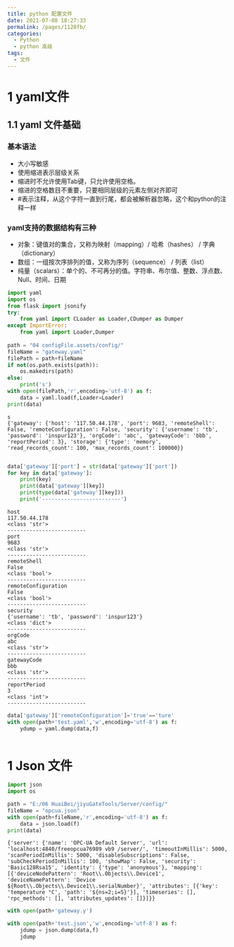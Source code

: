 ```yaml
---
title: python 配置文件
date: 2021-07-08 18:27:33
permalink: /pages/1128fb/
categories:
  - Python
  - python 高级
tags:
  - 文件
---
```

# 1 yaml文件
## 1.1 yaml 文件基础
### 基本语法
* 大小写敏感
* 使用缩进表示层级关系
* 缩进时不允许使用Tab键，只允许使用空格。
* 缩进的空格数目不重要，只要相同层级的元素左侧对齐即可
* #表示注释，从这个字符一直到行尾，都会被解析器忽略，这个和python的注释一样

### yaml支持的数据结构有三种
* 对象：键值对的集合，又称为映射（mapping）/ 哈希（hashes） / 字典（dictionary）
* 数组：一组按次序排列的值，又称为序列（sequence） / 列表（list）
* 纯量（scalars）：单个的、不可再分的值。字符串、布尔值、整数、浮点数、Null、时间、日期




```python
import yaml
import os
from flask import jsonify
try:
    from yaml import CLoader as Loader,CDumper as Dumper
except ImportError:
    from yaml import Loader,Dumper
 
path = "04 configFile.assets/config/"
fileName = "gateway.yaml"
filePath = path+fileName
if not(os.path.exists(path)):
    os.makedirs(path) 
else:
    print('s')
with open(filePath,'r',encoding='utf-8') as f:
    data = yaml.load(f,Loader=Loader)
print(data)
```

    s
    {'gateway': {'host': '117.50.44.178', 'port': 9683, 'remoteShell': False, 'remoteConfiguration': False, 'security': {'username': 'tb', 'password': 'inspur123'}, 'orgCode': 'abc', 'gatewayCode': 'bbb', 'reportPeriod': 3}, 'storage': {'type': 'memory', 'read_records_count': 100, 'max_records_count': 100000}}



```python

```


```python
data['gateway']['port'] = str(data['gateway']['port'])
for key in data['gateway']:
    print(key)
    print(data['gateway'][key])
    print(type(data['gateway'][key]))
    print('-------------------------')
```

    host
    117.50.44.178
    <class 'str'>
    -------------------------
    port
    9683
    <class 'str'>
    -------------------------
    remoteShell
    False
    <class 'bool'>
    -------------------------
    remoteConfiguration
    False
    <class 'bool'>
    -------------------------
    security
    {'username': 'tb', 'password': 'inspur123'}
    <class 'dict'>
    -------------------------
    orgCode
    abc
    <class 'str'>
    -------------------------
    gatewayCode
    bbb
    <class 'str'>
    -------------------------
    reportPeriod
    3
    <class 'int'>
    -------------------------



```python
data['gateway']['remoteConfiguration']='true'=='ture'
with open(path+'test.yaml','w',encoding='utf-8') as f:
    ydump = yaml.dump(data,f)
    
```

# 1 Json 文件



```python
import json
import os

path = "E:/06 HuaiBei/jiyuGateTools/Server/config/"
fileName = "opcua.json"
with open(path+fileName,'r',encoding='utf-8') as f:
    data = json.load(f)
print(data)
```

    {'server': {'name': 'OPC-UA Default Server', 'url': 'localhost:4840/freeopcua76989 vb9 /server/', 'timeoutInMillis': 5000, 'scanPeriodInMillis': 5000, 'disableSubscriptions': False, 'subCheckPeriodInMillis': 100, 'showMap': False, 'security': 'Basic128Rsa15', 'identity': {'type': 'anonymous'}, 'mapping': [{'deviceNodePattern': 'Root\\.Objects\\.Device1', 'deviceNamePattern': 'Device ${Root\\.Objects\\.Device1\\.serialNumber}', 'attributes': [{'key': 'temperature °C', 'path': '${ns=2;i=5}'}], 'timeseries': [], 'rpc_methods': [], 'attributes_updates': []}]}}



```python
with open(path+'gateway.y')
```


```python
with open(path+'test.json','w',encoding='utf-8') as f:
    jdump = json.dump(data,f)
    jdump
```

